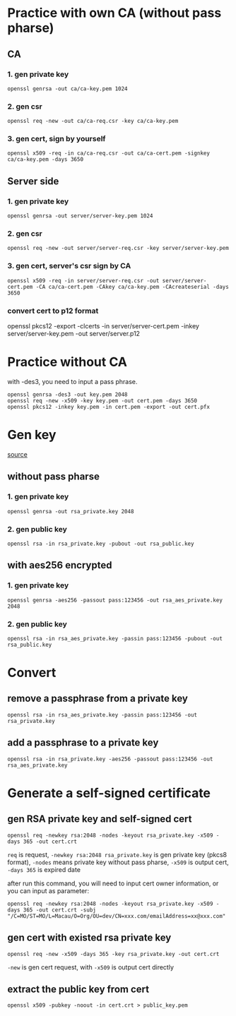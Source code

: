 # Practice with own CA (without pass pharse)

## CA

### 1. gen private key
```
openssl genrsa -out ca/ca-key.pem 1024
```

### 2. gen csr
```
openssl req -new -out ca/ca-req.csr -key ca/ca-key.pem
```

### 3. gen cert, sign by yourself
```
openssl x509 -req -in ca/ca-req.csr -out ca/ca-cert.pem -signkey ca/ca-key.pem -days 3650
```

## Server side

### 1. gen private key
```
openssl genrsa -out server/server-key.pem 1024
```

### 2. gen csr
```
openssl req -new -out server/server-req.csr -key server/server-key.pem
```

### 3. gen cert, server's csr sign by CA
```
openssl x509 -req -in server/server-req.csr -out server/server-cert.pem -CA ca/ca-cert.pem -CAkey ca/ca-key.pem -CAcreateserial -days 3650
```

### convert cert to p12 format
openssl pkcs12 -export -clcerts -in server/server-cert.pem -inkey server/server-key.pem -out server/server.p12

# Practice without CA
with -des3, you need to input a pass phrase.
```
openssl genrsa -des3 -out key.pem 2048
openssl req -new -x509 -key key.pem -out cert.pem -days 3650
openssl pkcs12 -inkey key.pem -in cert.pem -export -out cert.pfx
```

# Gen key
[source](https://www.cnblogs.com/littleatp/p/5878763.html)

## without pass pharse
### 1. gen private key 
```
openssl genrsa -out rsa_private.key 2048
```

### 2. gen public key
```
openssl rsa -in rsa_private.key -pubout -out rsa_public.key
```

## with aes256 encrypted
### 1. gen private key
```
openssl genrsa -aes256 -passout pass:123456 -out rsa_aes_private.key 2048
```

### 2. gen public key
```
openssl rsa -in rsa_aes_private.key -passin pass:123456 -pubout -out rsa_public.key
```

# Convert
## remove a passphrase from a private key
```
openssl rsa -in rsa_aes_private.key -passin pass:123456 -out rsa_private.key
```

## add a passphrase to a private key
```
openssl rsa -in rsa_private.key -aes256 -passout pass:123456 -out rsa_aes_private.key
```

# Generate a self-signed certificate

## gen RSA private key and self-signed cert
```
openssl req -newkey rsa:2048 -nodes -keyout rsa_private.key -x509 -days 365 -out cert.crt
```
```req``` is request,
```-newkey rsa:2048 rsa_private.key``` is gen private key (pkcs8 format),
```-nodes``` means private key without pass pharse,
```-x509``` is output cert,
```-days 365``` is expired date

after run this command, you will need to input cert owner information, or you can input as parameter:
```
openssl req -newkey rsa:2048 -nodes -keyout rsa_private.key -x509 -days 365 -out cert.crt -subj "/C=MO/ST=MO/L=Macau/O=Org/OU=dev/CN=xxx.com/emailAddress=xx@xxx.com"
```

## gen cert with existed rsa private key
```
openssl req -new -x509 -days 365 -key rsa_private.key -out cert.crt
```
```-new``` is gen cert request, with ```-x509``` is output cert directly

## extract the public key from cert
```
openssl x509 -pubkey -noout -in cert.crt > public_key.pem
```
